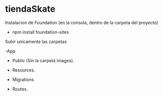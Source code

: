 # tiendaSkate

Instalacion de Foundation (en la consola, dentro de la carpeta del proyecto)
  - npm install foundation-sites

Subir unicamente las carpetas

  -App

  - Public (Sin la carpeta images).
  
  - Resources.

  - Migrations
  
  - Routes.

